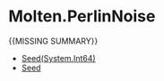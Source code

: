 ﻿  
# Molten.PerlinNoise
{{MISSING SUMMARY}}
  
*  [Seed(System.Int64)](docs/Molten.Math/Molten/PerlinNoise/Seed.md)  
*  [Seed](docs/Molten.Math/Molten/PerlinNoise/Seed.md)